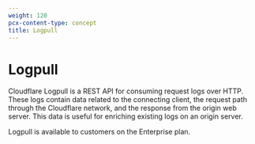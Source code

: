 ```yaml
---
weight: 120
pcx-content-type: concept
title: Logpull
---
```


# Logpull

Cloudflare Logpull is a REST API for consuming request logs over HTTP. These logs contain data related to the connecting client, the request path through the Cloudflare network, and the response from the origin web server. This data is useful for enriching existing logs on an origin server.

Logpull is available to customers on the Enterprise plan.

<DirectoryListing path="/logpull" />
